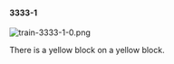 #### 3333-1
![train-3333-1-0.png](https://github.com/lil-lab/nlvr/raw/master/nlvr/train/images/49/train-3333-1-0.png "train-3333-1-0.png")

There is a yellow block on a yellow block.